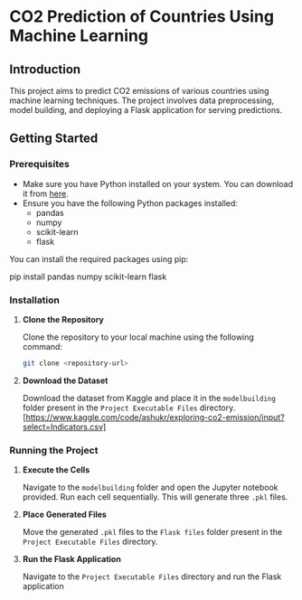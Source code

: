 # CO2 Prediction of Countries Using Machine Learning

## Introduction

This project aims to predict CO2 emissions of various countries using machine learning techniques. The project involves data preprocessing, model building, and deploying a Flask application for serving predictions.

## Getting Started

### Prerequisites

- Make sure you have Python installed on your system. You can download it from [here](https://www.python.org/downloads/).
- Ensure you have the following Python packages installed:
  - pandas
  - numpy
  - scikit-learn
  - flask

You can install the required packages using pip:


pip install pandas numpy scikit-learn flask


### Installation

1. **Clone the Repository**

   Clone the repository to your local machine using the following command:

   ```bash
   git clone <repository-url>
   ```

2. **Download the Dataset**

   Download the dataset from Kaggle and place it in the `modelbuilding` folder present in the `Project Executable Files` directory. [https://www.kaggle.com/code/ashukr/exploring-co2-emission/input?select=Indicators.csv]

### Running the Project

1. **Execute the Cells**

   Navigate to the `modelbuilding` folder and open the Jupyter notebook provided. Run each cell sequentially. This will generate three `.pkl` files.

2. **Place Generated Files**

   Move the generated `.pkl` files to the `Flask files` folder present in the `Project Executable Files` directory.

3. **Run the Flask Application**

   Navigate to the `Project Executable Files` directory and run the Flask application 

